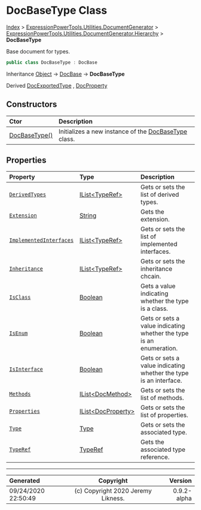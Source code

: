 ﻿# DocBaseType Class

[Index](../index.md) > [ExpressionPowerTools.Utilities.DocumentGenerator](ExpressionPowerTools.Utilities.DocumentGenerator.a.md) > [ExpressionPowerTools.Utilities.DocumentGenerator.Hierarchy](ExpressionPowerTools.Utilities.DocumentGenerator.Hierarchy.n.md) > **DocBaseType**

Base document for types.

```csharp
public class DocBaseType : DocBase
```

Inheritance [Object](https://docs.microsoft.com/dotnet/api/system.object) → [DocBase](ExpressionPowerTools.Utilities.DocumentGenerator.Hierarchy.DocBase.cs.md) → **DocBaseType**

Derived  [DocExportedType](ExpressionPowerTools.Utilities.DocumentGenerator.Hierarchy.DocExportedType.cs.md) ,  [DocProperty](ExpressionPowerTools.Utilities.DocumentGenerator.Hierarchy.DocProperty.cs.md) 

## Constructors

| Ctor | Description |
| :-- | :-- |
| [DocBaseType()](ExpressionPowerTools.Utilities.DocumentGenerator.Hierarchy.DocBaseType.ctor.md#docbasetype) | Initializes a new instance of the [DocBaseType](ExpressionPowerTools.Utilities.DocumentGenerator.Hierarchy.DocBaseType.cs.md) class. |
## Properties

| Property | Type | Description |
| :-- | :-- | :-- |
| [`DerivedTypes`](ExpressionPowerTools.Utilities.DocumentGenerator.Hierarchy.DocBaseType.DerivedTypes.prop.md) | [IList&lt;TypeRef>](https://docs.microsoft.com/dotnet/api/system.collections.generic.ilist-1) | Gets or sets the list of derived types. |
| [`Extension`](ExpressionPowerTools.Utilities.DocumentGenerator.Hierarchy.DocBaseType.Extension.prop.md) | [String](https://docs.microsoft.com/dotnet/api/system.string) | Gets the extension. |
| [`ImplementedInterfaces`](ExpressionPowerTools.Utilities.DocumentGenerator.Hierarchy.DocBaseType.ImplementedInterfaces.prop.md) | [IList&lt;TypeRef>](https://docs.microsoft.com/dotnet/api/system.collections.generic.ilist-1) | Gets or sets the list of implemented interfaces. |
| [`Inheritance`](ExpressionPowerTools.Utilities.DocumentGenerator.Hierarchy.DocBaseType.Inheritance.prop.md) | [IList&lt;TypeRef>](https://docs.microsoft.com/dotnet/api/system.collections.generic.ilist-1) | Gets or sets the inheritance chcain. |
| [`IsClass`](ExpressionPowerTools.Utilities.DocumentGenerator.Hierarchy.DocBaseType.IsClass.prop.md) | [Boolean](https://docs.microsoft.com/dotnet/api/system.boolean) | Gets a value indicating whether the type is a class. |
| [`IsEnum`](ExpressionPowerTools.Utilities.DocumentGenerator.Hierarchy.DocBaseType.IsEnum.prop.md) | [Boolean](https://docs.microsoft.com/dotnet/api/system.boolean) | Gets or sets a value indicating whether the type is an enumeration. |
| [`IsInterface`](ExpressionPowerTools.Utilities.DocumentGenerator.Hierarchy.DocBaseType.IsInterface.prop.md) | [Boolean](https://docs.microsoft.com/dotnet/api/system.boolean) | Gets or sets a value indicating whether the type is an interface. |
| [`Methods`](ExpressionPowerTools.Utilities.DocumentGenerator.Hierarchy.DocBaseType.Methods.prop.md) | [IList&lt;DocMethod>](https://docs.microsoft.com/dotnet/api/system.collections.generic.ilist-1) | Gets or sets the list of methods. |
| [`Properties`](ExpressionPowerTools.Utilities.DocumentGenerator.Hierarchy.DocBaseType.Properties.prop.md) | [IList&lt;DocProperty>](https://docs.microsoft.com/dotnet/api/system.collections.generic.ilist-1) | Gets or sets the list of properties. |
| [`Type`](ExpressionPowerTools.Utilities.DocumentGenerator.Hierarchy.DocBaseType.Type.prop.md) | [Type](https://docs.microsoft.com/dotnet/api/system.type) | Gets or sets the associated type. |
| [`TypeRef`](ExpressionPowerTools.Utilities.DocumentGenerator.Hierarchy.DocBaseType.TypeRef.prop.md) | [TypeRef](ExpressionPowerTools.Utilities.DocumentGenerator.Hierarchy.TypeRef.cs.md) | Gets the associated type reference. |


---

| Generated | Copyright | Version |
| :-- | :-: | --: |
| 09/24/2020 22:50:49 | (c) Copyright 2020 Jeremy Likness. | 0.9.2-alpha |
